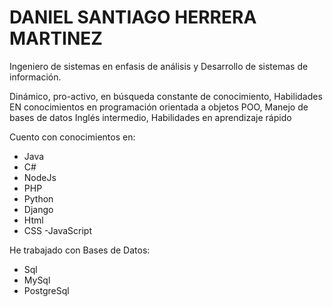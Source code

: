 # DANIEL SANTIAGO HERRERA MARTINEZ
Ingeniero de sistemas en enfasis de análisis y Desarrollo de sistemas de información.

Dinámico, pro-activo, en búsqueda constante de conocimiento, Habilidades EN conocimientos en programación orientada a objetos POO, Manejo de bases de datos Inglés intermedio, Habilidades en aprendizaje rápido

Cuento con conocimientos en:
- Java
- C#
- NodeJs
- PHP
- Python
- Django
- Html
- CSS
-JavaScript

He trabajado con Bases de Datos:
- Sql
- MySql
- PostgreSql
